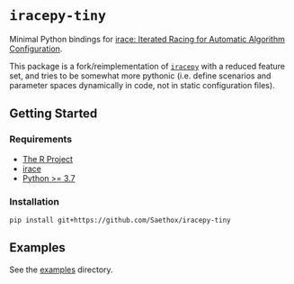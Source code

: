 # `iracepy-tiny`

Minimal Python bindings
for [irace: Iterated Racing for Automatic Algorithm Configuration]((https://github.com/MLopez-Ibanez/irace)).

This package is a fork/reimplementation of [`iracepy`](https://github.com/auto-optimization/iracepy) with a reduced
feature set, and tries to be somewhat more pythonic (i.e. define scenarios and parameter spaces dynamically in code, not
in static configuration files).

## Getting Started

### Requirements

- [The R Project](https://www.r-project.org)
- [irace](https://mlopez-ibanez.github.io/irace/#installing-the-irace-package)
- [Python >= 3.7](https://www.python.org)

### Installation

```shell
pip install git+https://github.com/Saethox/iracepy-tiny
```

## Examples

See the [examples](./examples) directory.
